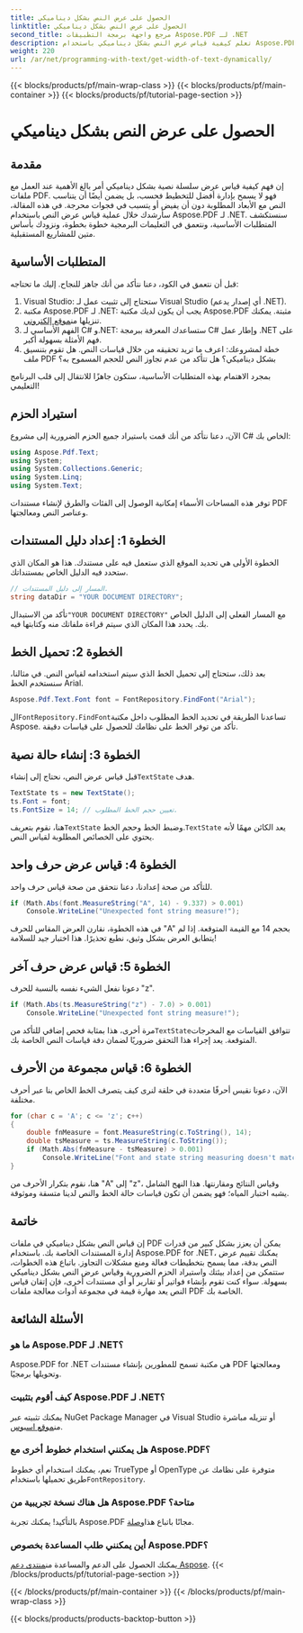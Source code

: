 ```yaml
---
title: الحصول على عرض النص بشكل ديناميكي
linktitle: الحصول على عرض النص بشكل ديناميكي
second_title: مرجع واجهة برمجة التطبيقات Aspose.PDF لـ .NET
description: تعلم كيفية قياس عرض النص بشكل ديناميكي باستخدام Aspose.PDF لـ .NET في هذا البرنامج التعليمي الشامل خطوة بخطوة المصمم خصيصًا للمطورين.
weight: 220
url: /ar/net/programming-with-text/get-width-of-text-dynamically/
---
```


{{< blocks/products/pf/main-wrap-class >}}
{{< blocks/products/pf/main-container >}}
{{< blocks/products/pf/tutorial-page-section >}}

# الحصول على عرض النص بشكل ديناميكي

## مقدمة

إن فهم كيفية قياس عرض سلسلة نصية بشكل ديناميكي أمر بالغ الأهمية عند العمل مع ملفات PDF. فهو لا يسمح بإدارة أفضل للتخطيط فحسب، بل يضمن أيضًا أن يتناسب النص مع الأبعاد المطلوبة دون أن يفيض أو يتسبب في فجوات محرجة. في هذه المقالة، سأرشدك خلال عملية قياس عرض النص باستخدام Aspose.PDF لـ .NET. سنستكشف المتطلبات الأساسية، ونتعمق في التعليمات البرمجية خطوة بخطوة، ونزودك بأساس متين للمشاريع المستقبلية.

## المتطلبات الأساسية

قبل أن نتعمق في الكود، دعنا نتأكد من أنك جاهز للنجاح. إليك ما تحتاجه:

1. Visual Studio: ستحتاج إلى تثبيت عمل لـ Visual Studio (أي إصدار يدعم .NET).
2.  مكتبة Aspose.PDF لـ .NET: يجب أن يكون لديك مكتبة Aspose.PDF مثبتة. يمكنك تنزيلها من[موقع إلكتروني](https://releases.aspose.com/pdf/net/).
3. الفهم الأساسي لـ C# و.NET: ستساعدك المعرفة ببرمجة C# وإطار عمل .NET على فهم الأمثلة بسهولة أكبر.
4. خطة لمشروعك: اعرف ما تريد تحقيقه من خلال قياسات النص. هل تقوم بتنسيق ملف PDF بشكل ديناميكي؟ هل تتأكد من عدم تجاوز النص للحجم المسموح به؟

بمجرد الاهتمام بهذه المتطلبات الأساسية، ستكون جاهزًا للانتقال إلى قلب البرنامج التعليمي!

## استيراد الحزم

الآن، دعنا نتأكد من أنك قمت باستيراد جميع الحزم الضرورية إلى مشروع C# الخاص بك:

```csharp
using Aspose.Pdf.Text;
using System;
using System.Collections.Generic;
using System.Linq;
using System.Text;
```

توفر هذه المساحات الأسماء إمكانية الوصول إلى الفئات والطرق لإنشاء مستندات PDF وعناصر النص ومعالجتها.

## الخطوة 1: إعداد دليل المستندات

الخطوة الأولى هي تحديد الموقع الذي ستعمل فيه على مستندك. هذا هو المكان الذي ستحدد فيه الدليل الخاص بمستنداتك.

```csharp
// المسار إلى دليل المستندات.
string dataDir = "YOUR DOCUMENT DIRECTORY";
```

 تأكد من الاستبدال`"YOUR DOCUMENT DIRECTORY"` مع المسار الفعلي إلى الدليل الخاص بك. يحدد هذا المكان الذي سيتم قراءة ملفاتك منه وكتابتها فيه.

## الخطوة 2: تحميل الخط

بعد ذلك، ستحتاج إلى تحميل الخط الذي سيتم استخدامه لقياس النص. في مثالنا، سنستخدم الخط Arial. 

```csharp
Aspose.Pdf.Text.Font font = FontRepository.FindFont("Arial");
```

 ال`FontRepository.FindFont`تساعدنا الطريقة في تحديد الخط المطلوب داخل مكتبة Aspose. تأكد من توفر الخط على نظامك للحصول على قياسات دقيقة.

## الخطوة 3: إنشاء حالة نصية

 قبل قياس عرض النص، نحتاج إلى إنشاء`TextState` هدف. 

```csharp
TextState ts = new TextState();
ts.Font = font;
ts.FontSize = 14; // تعيين حجم الخط المطلوب.
```

 هنا، نقوم بتعريف`TextState` وضبط الخط وحجم الخط.`TextState` يعد الكائن مهمًا لأنه يحتوي على الخصائص المطلوبة لقياس النص.

## الخطوة 4: قياس عرض حرف واحد

للتأكد من صحة إعدادنا، دعنا نتحقق من صحة قياس حرف واحد. 

```csharp
if (Math.Abs(font.MeasureString("A", 14) - 9.337) > 0.001)
    Console.WriteLine("Unexpected font string measure!");
```

في هذه الخطوة، نقارن العرض المقاس للحرف "A" بحجم 14 مع القيمة المتوقعة. إذا لم يتطابق العرض بشكل وثيق، نطبع تحذيرًا. هذا اختبار جيد للسلامة!

## الخطوة 5: قياس عرض حرف آخر

دعونا نفعل الشيء نفسه بالنسبة للحرف "z".

```csharp
if (Math.Abs(ts.MeasureString("z") - 7.0) > 0.001)
    Console.WriteLine("Unexpected font string measure!");
```

 مرة أخرى، هذا بمثابة فحص إضافي للتأكد من`TextState`تتوافق القياسات مع المخرجات المتوقعة. يعد إجراء هذا التحقق ضروريًا لضمان دقة قياسات النص الخاصة بك.

## الخطوة 6: قياس مجموعة من الأحرف

الآن، دعونا نقيس أحرفًا متعددة في حلقة لنرى كيف يتصرف الخط الخاص بنا عبر أحرف مختلفة. 

```csharp
for (char c = 'A'; c <= 'z'; c++)
{
    double fnMeasure = font.MeasureString(c.ToString(), 14);
    double tsMeasure = ts.MeasureString(c.ToString());
    if (Math.Abs(fnMeasure - tsMeasure) > 0.001)
        Console.WriteLine("Font and state string measuring doesn't match!");
}
```

هنا، نقوم بتكرار الأحرف من "A" إلى "z"، وقياس النتائج ومقارنتها. هذا النهج الشامل يشبه اختبار المياه؛ فهو يضمن أن تكون قياسات حالة الخط والنص لدينا متسقة وموثوقة.

## خاتمة

إن قياس النص بشكل ديناميكي في ملفات PDF يمكن أن يعزز بشكل كبير من قدرات إدارة المستندات الخاصة بك. باستخدام Aspose.PDF for .NET، يمكنك تقييم عرض النص بدقة، مما يسمح بتخطيطات فعالة ومنع مشكلات التجاوز. باتباع هذه الخطوات، ستتمكن من إعداد بيئتك واستيراد الحزم الضرورية وقياس عرض النص بشكل ديناميكي بسهولة. سواء كنت تقوم بإنشاء فواتير أو تقارير أو أي مستندات أخرى، فإن إتقان قياس النص يعد مهارة قيمة في مجموعة أدوات معالجة ملفات PDF الخاصة بك.

## الأسئلة الشائعة

### ما هو Aspose.PDF لـ .NET؟
Aspose.PDF for .NET هي مكتبة تسمح للمطورين بإنشاء مستندات PDF ومعالجتها وتحويلها برمجيًا.

### كيف أقوم بتثبيت Aspose.PDF لـ .NET؟
 يمكنك تثبيته عبر NuGet Package Manager في Visual Studio أو تنزيله مباشرة من[موقع اسبوس](https://releases.aspose.com/pdf/net/).

### هل يمكنني استخدام خطوط أخرى مع Aspose.PDF؟
 نعم، يمكنك استخدام أي خطوط TrueType أو OpenType متوفرة على نظامك عن طريق تحميلها باستخدام`FontRepository`.

### هل هناك نسخة تجريبية من Aspose.PDF متاحة؟
 بالتأكيد! يمكنك تجربة Aspose.PDF مجانًا باتباع هذا[وصلة](https://releases.aspose.com).

### أين يمكنني طلب المساعدة بخصوص Aspose.PDF؟
 يمكنك الحصول على الدعم والمساعدة من[منتدى دعم Aspose](https://forum.aspose.com/c/pdf/10).
{{< /blocks/products/pf/tutorial-page-section >}}

{{< /blocks/products/pf/main-container >}}
{{< /blocks/products/pf/main-wrap-class >}}

{{< blocks/products/products-backtop-button >}}
